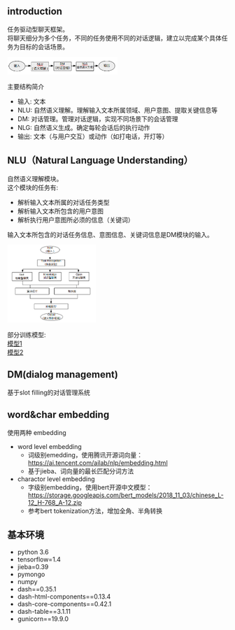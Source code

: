 
## introduction
任务驱动型聊天框架。</br>
将聊天细分为多个任务，不同的任务使用不同的对话逻辑，建立以完成某个具体任务为目标的会话场景。</br>
<p align="left">
<img width="50%" src="./tmp/introduction.png" />
<br>

主要结构简介

* 输入: 文本
* NLU: 自然语义理解。理解输入文本所属领域、用户意图、提取关键信息等
* DM: 对话管理。管理对话逻辑，实现不同场景下的会话管理
* NLG: 自然语义生成。确定每轮会话后的执行动作
* 输出: 文本（与用户交互）或动作（如打电话，开灯等）

## NLU（Natural Language Understanding）
自然语义理解模块。</br>
这个模块的任务有:

* 解析输入文本所属的对话任务类型
* 解析输入文本所包含的用户意图
* 解析执行用户意图所必须的信息（关键词）

输入文本所包含的对话任务信息、意图信息、关键词信息是DM模块的输入。

<p align="left">
<img width="40%" src="./tmp/NLU.png" />
<br>

部分训练模型:<br>
[模型1](https://github.com/wj573510848/transformer-se2seq-models)</br>
[模型2](https://github.com/wj573510848/rnn-models-bert-models)</br>

## DM(dialog management)
基于slot filling的对话管理系统

## word&char embedding

使用两种 embedding

* word level embedding
	* 词级别emedding，使用腾讯开源词向量：https://ai.tencent.com/ailab/nlp/embedding.html
	* 基于jieba、词向量的最长匹配分词方法
* charactor level embedding
	* 字级别embedding，使用bert开源中文模型： https://storage.googleapis.com/bert_models/2018_11_03/chinese_L-12_H-768_A-12.zip
	* 参考bert tokenization方法，增加全角、半角转换


## 基本环境

* python 3.6
* tensorflow=1.4
* jieba=0.39
* pymongo
* numpy
* dash==0.35.1 
* dash-html-components==0.13.4 
* dash-core-components==0.42.1  
* dash-table==3.1.11
* gunicorn==19.9.0
